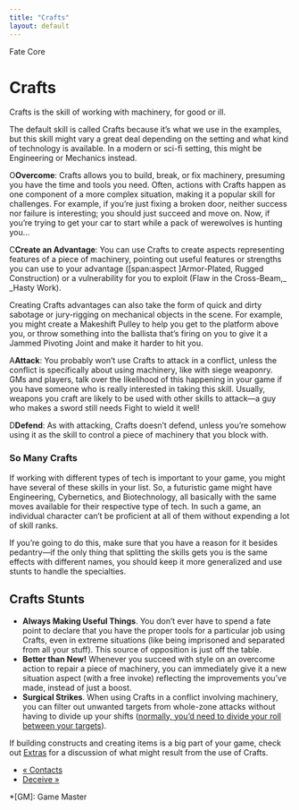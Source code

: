 ```yaml
---
title: "Crafts"
layout: default
---
```

    
Fate Core

#  Crafts

Crafts is the skill of working with machinery, for good or ill.

The default skill is called Crafts because it’s what we use in the examples,
but this skill might vary a great deal depending on the setting and what kind
of technology is available. In a modern or sci-fi setting, this might be
Engineering or Mechanics instead.

<span class="fate_font">O</span>**Overcome**: Crafts allows you to build, break, or
fix machinery, presuming you have the time and tools you need. Often, actions
with Crafts happen as one component of a more complex situation, making it a
popular skill for challenges. For example, if you’re just fixing a broken
door, neither success nor failure is interesting; you should just succeed and
move on. Now, if you’re trying to get your car to start while a pack of
werewolves is hunting you…

<span class="fate_font">C</span>**Create an Advantage**: You can use Crafts to
create aspects representing features of a piece of machinery, pointing out
useful features or strengths you can use to your advantage ([span:aspect
]Armor-Plated</span>, <span class="aspect">Rugged Construction</span>) or a
vulnerability for you to exploit (<span class="aspect">Flaw in the Cross-Beam</span>,_
_<span class="aspect">Hasty Work</span>).

Creating Crafts advantages can also take the form of quick and dirty sabotage
or jury-rigging on mechanical objects in the scene. For example, you might
create a Makeshift Pulley to help you get to the platform above you, or throw
something into the ballista that’s firing on you to give it a Jammed Pivoting
Joint and make it harder to hit you.

<span class="fate_font">A</span>**Attack**: You probably won’t use Crafts to attack in
a conflict, unless the conflict is specifically about using machinery, like
with siege weaponry. GMs and players, talk over the likelihood of this
happening in your game if you have someone who is really interested in taking
this skill. Usually, weapons you craft are likely to be used with other skills
to attack—a guy who makes a sword still needs Fight to wield it well!

<span class="fate_font">D</span>**Defend**: As with attacking, Crafts doesn’t defend,
unless you’re somehow using it as the skill to control a piece of machinery
that you block with.

### So Many Crafts

If working with different types of tech is important to your game, you might
have several of these skills in your list. So, a futuristic game might have
Engineering, Cybernetics, and Biotechnology, all basically with the same moves
available for their respective type of tech. In such a game, an individual
character can’t be proficient at all of them without expending a lot of skill
ranks.

If you’re going to do this, make sure that you have a reason for it besides
pedantry—if the only thing that splitting the skills gets you is the same
effects with different names, you should keep it more generalized and use
stunts to handle the specialties.

## Crafts Stunts

  * **Always Making Useful Things**. You don’t ever have to spend a fate point to declare that you have the proper tools for a particular job using Crafts, even in extreme situations (like being imprisoned and separated from all your stuff). This source of opposition is just off the table.
  * **Better than New!** Whenever you succeed with style on an overcome action to repair a piece of machinery, you can immediately give it a new situation aspect (with a free invoke) reflecting the improvements you’ve made, instead of just a boost.
  * **Surgical Strikes**. When using Crafts in a conflict involving machinery, you can filter out unwanted targets from whole-zone attacks without having to divide up your shifts ([normally, you’d need to divide your roll between your targets](../../fate-core/challenges)).

If building constructs and creating items is a big part of your game, check
out [Extras](../../fate-core/extras) for a discussion of what might
result from the use of Crafts.

  * [« Contacts](/fate-core/contacts)
  * [Deceive »](/fate-core/deceive)

  *[GM]: Game Master

